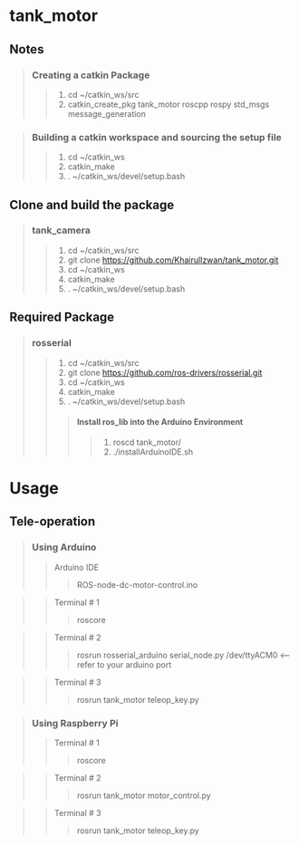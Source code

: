 # tank_motor

## Notes
> ### Creating a catkin Package
>> 1. cd ~/catkin_ws/src
>> 2. catkin_create_pkg tank_motor roscpp rospy std_msgs message_generation


> ### Building a catkin workspace and sourcing the setup file
>> 1. cd ~/catkin_ws
>> 2. catkin_make
>> 3. . ~/catkin_ws/devel/setup.bash

## Clone and build the package
> ### tank_camera
>> 1. cd ~/catkin_ws/src
>> 2. git clone https://github.com/KhairulIzwan/tank_motor.git
>> 3. cd ~/catkin_ws
>> 4. catkin_make
>> 5. . ~/catkin_ws/devel/setup.bash

## Required Package
> ### rosserial
>> 1. cd ~/catkin_ws/src
>> 2. git clone https://github.com/ros-drivers/rosserial.git
>> 3. cd ~/catkin_ws
>> 4. catkin_make
>> 5. . ~/catkin_ws/devel/setup.bash
>>
>>> #### Install ros_lib into the Arduino Environment
>>>> 1. roscd tank_motor/
>>>> 2. ./installArduinoIDE.sh

# Usage

## Tele-operation
> ### Using Arduino
>> Arduino IDE
>>> ROS-node-dc-motor-control.ino

>> Terminal # 1
>>> roscore

>> Terminal # 2
>>> rosrun rosserial_arduino serial_node.py /dev/ttyACM0 <-- refer to your arduino port

>> Terminal # 3
>>> rosrun tank_motor teleop_key.py

> ### Using Raspberry Pi
>> Terminal # 1
>>> roscore

>> Terminal # 2
>>> rosrun tank_motor motor_control.py

>> Terminal # 3
>>> rosrun tank_motor teleop_key.py

